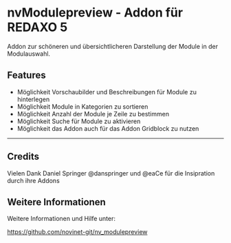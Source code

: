 # nvModulepreview - Addon für REDAXO 5

Addon zur schöneren und übersichtlicheren Darstellung der Module in der Modulauswahl.

Features
--------
- Möglichkeit Vorschaubilder und Beschreibungen für Module zu hinterlegen
- Möglichkeit Module in Kategorien zu sortieren
- Möglichkeit Anzahl der Module je Zeile zu bestimmen
- Möglichkeit Suche für Module zu aktivieren
- Möglichkeit das Addon auch für das Addon Gridblock zu nutzen

-----

Credits
-------
Vielen Dank Daniel Springer @danspringer und @eaCe für die Insipration durch ihre Addons

Weitere Informationen
-------
Weitere Informationen und Hilfe unter:

https://github.com/novinet-git/nv_modulepreview